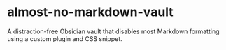 # almost-no-markdown-vault
A distraction-free Obsidian vault that disables most Markdown formatting using a custom plugin and CSS snippet.
